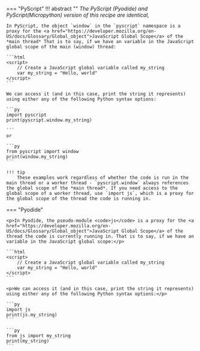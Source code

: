 === "PyScript"
    !!! abstract ""
        <i>The PyScript (Pyodide) and PyScript(Micropython) version of this recipe are identical, </i>

    In PyScript, the object `window` in the `pyscript` namespace is a proxy for the <a href="https://developer.mozilla.org/en-US/docs/Glossary/Global_object">JavaScript Global Scope</a> of the *main thread* That is to say, if we have an variable in the JavaScript global scope of the main (window) thread:

    ```html
    <script>
        // Create a JavaScript global variable called my_string
        var my_string = "Hello, world"
    </script>
    ```

    We can access it (and in this case, print the string it represents) using either any of the following Python syntax options:

    ```py
    import pyscript
    print(pyscript.window.my_string)
    
    ```
    or 

    ```py
    from pyscript import window
    print(window.my_string)
    ```

    !!! tip
        These examples work regardless of whether the code is run in the main thread or a worker thread - `pyscript.window` always references the global scope of the *main thread*. If you need access to the global scope of a worker thread, use `import js`, which is a proxy for the global scope of the thread the code is running in.

=== "Pyodide"

    <p>In Pyodide, the pseudo-module <code>js</code> is a proxy for the <a href="https://developer.mozilla.org/en-US/docs/Glossary/Global_object">JavaScript Global Scope</a> of the thread the code is currently running in. That is to say, if we have an variable in the JavaScript global scope:</p>

    ```html
    <script>
        // Create a JavaScript global variable called my_string
        var my_string = "Hello, world"
    </script>
    ```

    <p>We can access it (and in this case, print the string it represents) using either any of the following Python syntax options:</p>

    ```py
    import js
    print(js.my_string)
    ```

    ```py
    from js import my_string
    print(my_string)
    ```
